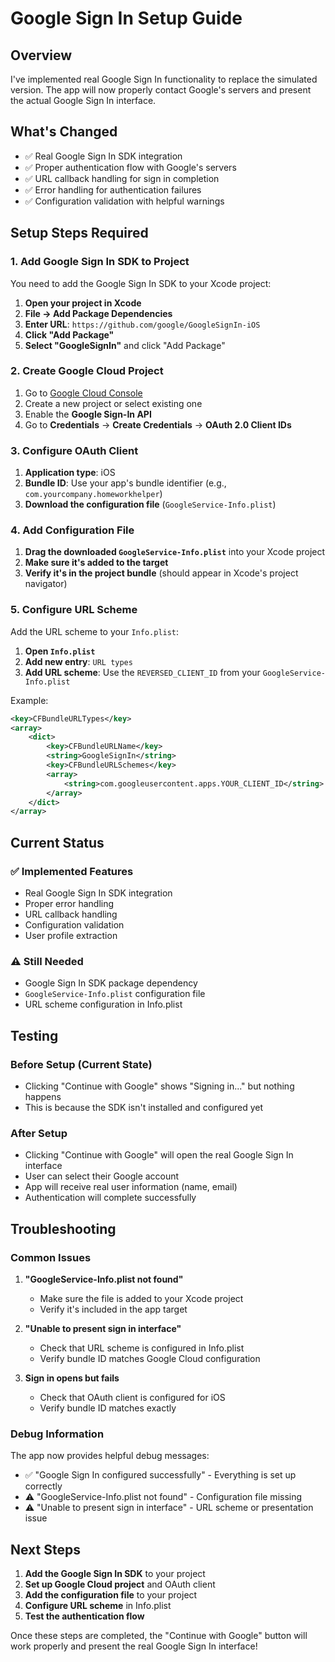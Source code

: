 # Google Sign In Setup Guide

## Overview
I've implemented real Google Sign In functionality to replace the simulated version. The app will now properly contact Google's servers and present the actual Google Sign In interface.

## What's Changed
- ✅ Real Google Sign In SDK integration
- ✅ Proper authentication flow with Google's servers
- ✅ URL callback handling for sign in completion
- ✅ Error handling for authentication failures
- ✅ Configuration validation with helpful warnings

## Setup Steps Required

### 1. Add Google Sign In SDK to Project
You need to add the Google Sign In SDK to your Xcode project:

1. **Open your project in Xcode**
2. **File → Add Package Dependencies**
3. **Enter URL**: `https://github.com/google/GoogleSignIn-iOS`
4. **Click "Add Package"**
5. **Select "GoogleSignIn"** and click "Add Package"

### 2. Create Google Cloud Project
1. Go to [Google Cloud Console](https://console.cloud.google.com/)
2. Create a new project or select existing one
3. Enable the **Google Sign-In API**
4. Go to **Credentials** → **Create Credentials** → **OAuth 2.0 Client IDs**

### 3. Configure OAuth Client
1. **Application type**: iOS
2. **Bundle ID**: Use your app's bundle identifier (e.g., `com.yourcompany.homeworkhelper`)
3. **Download the configuration file** (`GoogleService-Info.plist`)

### 4. Add Configuration File
1. **Drag the downloaded `GoogleService-Info.plist`** into your Xcode project
2. **Make sure it's added to the target**
3. **Verify it's in the project bundle** (should appear in Xcode's project navigator)

### 5. Configure URL Scheme
Add the URL scheme to your `Info.plist`:

1. **Open `Info.plist`**
2. **Add new entry**: `URL types`
3. **Add URL scheme**: Use the `REVERSED_CLIENT_ID` from your `GoogleService-Info.plist`

Example:
```xml
<key>CFBundleURLTypes</key>
<array>
    <dict>
        <key>CFBundleURLName</key>
        <string>GoogleSignIn</string>
        <key>CFBundleURLSchemes</key>
        <array>
            <string>com.googleusercontent.apps.YOUR_CLIENT_ID</string>
        </array>
    </dict>
</array>
```

## Current Status

### ✅ Implemented Features
- Real Google Sign In SDK integration
- Proper error handling
- URL callback handling
- Configuration validation
- User profile extraction

### ⚠️ Still Needed
- Google Sign In SDK package dependency
- `GoogleService-Info.plist` configuration file
- URL scheme configuration in Info.plist

## Testing

### Before Setup (Current State)
- Clicking "Continue with Google" shows "Signing in..." but nothing happens
- This is because the SDK isn't installed and configured yet

### After Setup
- Clicking "Continue with Google" will open the real Google Sign In interface
- User can select their Google account
- App will receive real user information (name, email)
- Authentication will complete successfully

## Troubleshooting

### Common Issues

1. **"GoogleService-Info.plist not found"**
   - Make sure the file is added to your Xcode project
   - Verify it's included in the app target

2. **"Unable to present sign in interface"**
   - Check that URL scheme is configured in Info.plist
   - Verify bundle ID matches Google Cloud configuration

3. **Sign in opens but fails**
   - Check that OAuth client is configured for iOS
   - Verify bundle ID matches exactly

### Debug Information
The app now provides helpful debug messages:
- ✅ "Google Sign In configured successfully" - Everything is set up correctly
- ⚠️ "GoogleService-Info.plist not found" - Configuration file missing
- ⚠️ "Unable to present sign in interface" - URL scheme or presentation issue

## Next Steps

1. **Add the Google Sign In SDK** to your project
2. **Set up Google Cloud project** and OAuth client
3. **Add the configuration file** to your project
4. **Configure URL scheme** in Info.plist
5. **Test the authentication flow**

Once these steps are completed, the "Continue with Google" button will work properly and present the real Google Sign In interface!

